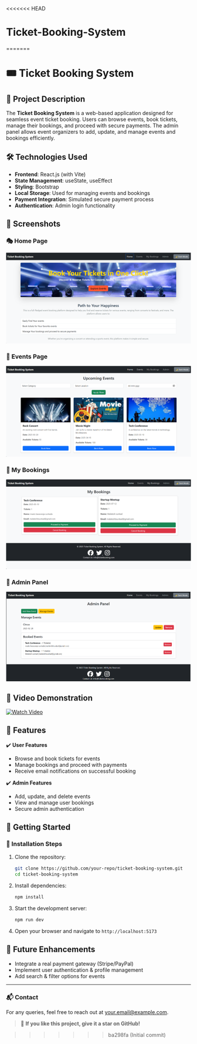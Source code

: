 <<<<<<< HEAD
# Ticket-Booking-System
=======
# 🎟️ Ticket Booking System

## 📌 Project Description
The **Ticket Booking System** is a web-based application designed for seamless event ticket booking. Users can browse events, book tickets, manage their bookings, and proceed with secure payments. The admin panel allows event organizers to add, update, and manage events and bookings efficiently.

## 🛠️ Technologies Used
- **Frontend**: React.js (with Vite)
- **State Management**: useState, useEffect
- **Styling**: Bootstrap
- **Local Storage**: Used for managing events and bookings
- **Payment Integration**: Simulated secure payment process
- **Authentication**: Admin login functionality

## 📸 Screenshots
### 🎭 Home Page
![Home Page](public/Home.png)

### 📅 Events Page
![Events Page](public/Events.png)

### 📜 My Bookings
![My Bookings](public/My_booking.png)

### 🔧 Admin Panel
![Admin Panel](public/Admin.png)

## 🎥 Video Demonstration
[![Watch Video](https://img.youtube.com/vi/YOUR_VIDEO_ID/0.jpg)](https://www.youtube.com/watch?v=YOUR_VIDEO_ID)

## 🚀 Features
✔️ **User Features**
- Browse and book tickets for events
- Manage bookings and proceed with payments
- Receive email notifications on successful booking

✔️ **Admin Features**
- Add, update, and delete events
- View and manage user bookings
- Secure admin authentication

## 🏁 Getting Started
### 🔹 Installation Steps
1. Clone the repository:
   ```sh
   git clone https://github.com/your-repo/ticket-booking-system.git
   cd ticket-booking-system
   ```
2. Install dependencies:
   ```sh
   npm install
   ```
3. Start the development server:
   ```sh
   npm run dev
   ```
4. Open your browser and navigate to `http://localhost:5173`

## 📝 Future Enhancements
- Integrate a real payment gateway (Stripe/PayPal)
- Implement user authentication & profile management
- Add search & filter options for events

---
### 📬 Contact
For any queries, feel free to reach out at [your.email@example.com](mail-to:malateshbsunkad03@gmail.com).

> 🌟 **If you like this project, give it a star on GitHub!**

>>>>>>> ba298fa (Initial commit)
